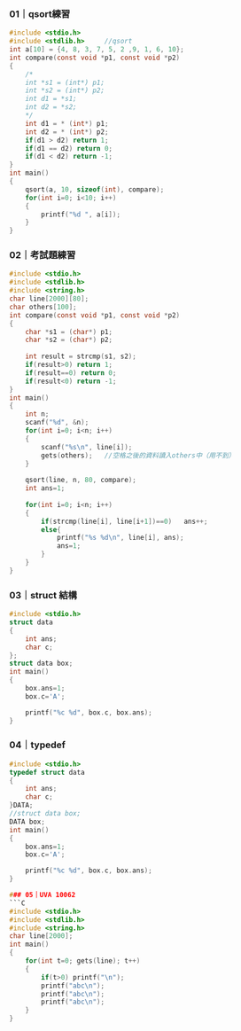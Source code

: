 ### 01｜qsort練習
```C
#include <stdio.h>
#include <stdlib.h>     //qsort
int a[10] = {4, 8, 3, 7, 5, 2 ,9, 1, 6, 10};
int compare(const void *p1, const void *p2)
{
    /*
    int *s1 = (int*) p1;
    int *s2 = (int*) p2;
    int d1 = *s1;
    int d2 = *s2;
    */
    int d1 = * (int*) p1;
    int d2 = * (int*) p2;
    if(d1 > d2) return 1;
    if(d1 == d2) return 0;
    if(d1 < d2) return -1;
}
int main()
{
    qsort(a, 10, sizeof(int), compare);
    for(int i=0; i<10; i++)
    {
        printf("%d ", a[i]);
    }
}
```

### 02｜考試題練習
```C
#include <stdio.h>
#include <stdlib.h>
#include <string.h>
char line[2000][80];
char others[100];
int compare(const void *p1, const void *p2)
{
	char *s1 = (char*) p1;
	char *s2 = (char*) p2;
	
	int result = strcmp(s1, s2);
	if(result>0) return 1;
	if(result==0) return 0;
	if(result<0) return -1;
}
int main()
{
	int n;
	scanf("%d", &n);
	for(int i=0; i<n; i++)
	{
		scanf("%s\n", line[i]);
		gets(others);	//空格之後的資料讀入others中（用不到） 
	}
	
	qsort(line, n, 80, compare);
	int ans=1; 
	
	for(int i=0; i<n; i++)
	{
		if(strcmp(line[i], line[i+1])==0)	ans++;
		else{
			printf("%s %d\n", line[i], ans);
			ans=1;
		}
	}
}
```

### 03｜struct 結構
```C
#include <stdio.h>
struct data
{
    int ans;
    char c;
};
struct data box;
int main()
{
    box.ans=1;
    box.c='A';

    printf("%c %d", box.c, box.ans);
}
```

### 04｜typedef 
```C
#include <stdio.h>
typedef struct data
{
    int ans;
    char c;
}DATA;
//struct data box;
DATA box;
int main()
{
    box.ans=1;
    box.c='A';

    printf("%c %d", box.c, box.ans);
}

### 05｜UVA 10062
```C
#include <stdio.h>
#include <stdlib.h>
#include <string.h>
char line[2000];
int main()
{
	for(int t=0; gets(line); t++)
	{
		if(t>0) printf("\n");
		printf("abc\n");
		printf("abc\n");
		printf("abc\n");
	}
}
```
